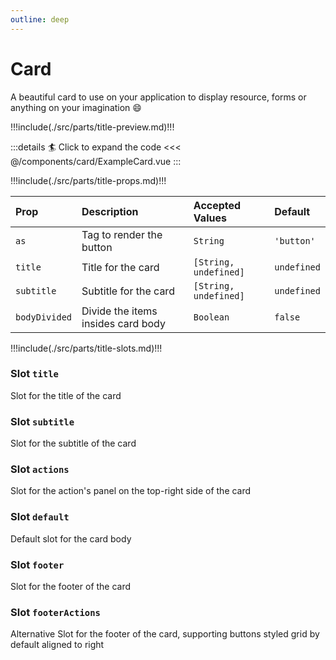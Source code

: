 ```yaml
---
outline: deep
---
```


# Card

A beautiful card to use on your application to display resource, forms or anything on your imagination :smile:

!!!include(./src/parts/title-preview.md)!!!

<script setup>
    import ExampleCard from './ExampleCard.vue';
</script>

<ExampleCard />

:::details :surfer: Click to expand the code
<<< @/components/card/ExampleCard.vue
:::

!!!include(./src/parts/title-props.md)!!!

| Prop          | Description                        | Accepted Values       | Default     |
|:--------------|:-----------------------------------|:----------------------|:------------|
| `as`          | Tag to render the button           | `String`              | `'button'`  |
| `title`       | Title for the card                 | `[String, undefined]` | `undefined` |
| `subtitle`    | Subtitle for the card              | `[String, undefined]` | `undefined` |
| `bodyDivided` | Divide the items insides card body | `Boolean`             | `false`     |


!!!include(./src/parts/title-slots.md)!!!

### Slot `title`

Slot for the title of the card

### Slot `subtitle`

Slot for the subtitle of the card

### Slot `actions`

Slot for the action's panel on the top-right side of the card

### Slot `default`

Default slot for the card body

### Slot `footer`

Slot for the footer of the card

### Slot `footerActions`

Alternative Slot for the footer of the card, supporting buttons styled grid by default aligned to right







